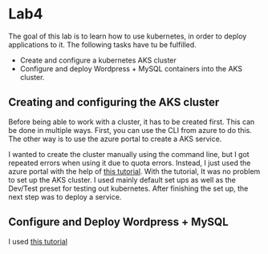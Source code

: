 # Lab4
The goal of this lab is to learn how to use kubernetes, in order to deploy applications to it. The following tasks have tu be fulfilled.
- Create and configure a kubernetes AKS cluster
- Configure and deploy Wordpress + MySQL containers into the AKS cluster.

## Creating and configuring the AKS cluster
Before being able to work with a cluster, it has to be created first. This can be done in multiple ways. First, you can use the CLI from azure to do this. The other way is to use the azure portal to create a AKS service.

I wanted to create the cluster manually using the command line, but I got repeated errors when using it due to quota errors. Instead, I just used the azure portal with the help of [this tutorial](https://learn.microsoft.com/en-us/azure/aks/learn/quick-kubernetes-deploy-portal?tabs=azure-cli). With the tutorial, It was no problem to set up the AKS cluster. I used mainly default set ups as well as the Dev/Test preset for testing out kubernetes. After finishing the set up, the next step was to deploy a service.

## Configure and Deploy Wordpress + MySQL
I used [this tutorial](https://www.linuxpathfinder.com/how-set-up-wordpress-with-mysql-on-kubernetes)
